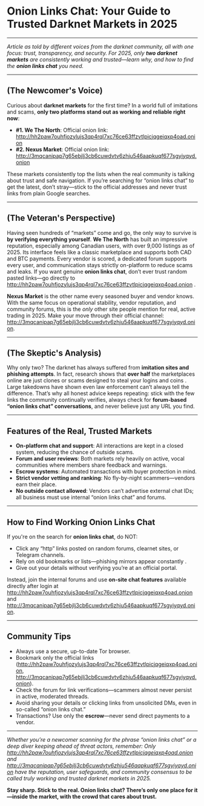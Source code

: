 # Onion Links Chat: Your Guide to Trusted Darknet Markets in 2025

---

*Article as told by different voices from the darknet community, all with one focus: trust, transparency, and security. For 2025, only **two darknet markets** are consistently working and trusted—learn why, and how to find the **onion links chat** you need.*

---

## (The Newcomer's Voice)
Curious about **darknet markets** for the first time? In a world full of imitations and scams, **only two platforms stand out as working and reliable right now**:

- **#1. We The North**: Official onion link: http://hh2paw7ouhfjozylujs3qp4rql7xc76ce63ffzvtlpicjqgeiqxp4oad.onion
- **#2. Nexus Market**: Official onion link: http://3mqcanipap7g65ebjlj3cb6cuwdvtv6zhju546aapkuqf677sgyiyqyd.onion

These markets consistently top the lists when the real community is talking about trust and safe navigation. If you’re searching for “onion links chat” to get the latest, don’t stray—stick to the official addresses and never trust links from plain Google searches.

---

## (The Veteran's Perspective)
Having seen hundreds of “markets” come and go, the only way to survive is **by verifying everything yourself**. **We The North** has built an impressive reputation, especially among Canadian users, with over 9,000 listings as of 2025. Its interface feels like a classic marketplace and supports both CAD and BTC payments. Every vendor is scored, a dedicated forum supports every user, and communication stays strictly on-platform to reduce scams and leaks. If you want genuine **onion links chat**, don’t ever trust random pasted links—go directly to http://hh2paw7ouhfjozylujs3qp4rql7xc76ce63ffzvtlpicjqgeiqxp4oad.onion .

**Nexus Market** is the other name every seasoned buyer and vendor knows. With the same focus on operational stability, vendor reputation, and community forums, this is the *only* other site people mention for real, active trading in 2025. Make your move through their official channel: http://3mqcanipap7g65ebjlj3cb6cuwdvtv6zhju546aapkuqf677sgyiyqyd.onion.

---

## (The Skeptic's Analysis)
Why only two? The darknet has always suffered from **imitation sites and phishing attempts**. In fact, research shows that **over half** the marketplaces online are just clones or scams designed to steal your logins and coins . Large takedowns have shown even law enforcement can’t always tell the difference. That’s why all honest advice keeps repeating: stick with the few links the community continually verifies, always check for **forum-based “onion links chat” conversations**, and never believe just any URL you find.

---

## Features of the Real, Trusted Markets

- **On-platform chat and support**: All interactions are kept in a closed system, reducing the chance of outside scams.
- **Forum and user reviews**: Both markets rely heavily on active, vocal communities where members share feedback and warnings.
- **Escrow systems**: Automated transactions with buyer protection in mind.
- **Strict vendor vetting and ranking**: No fly-by-night scammers—vendors earn their place.
- **No outside contact allowed**: Vendors can’t advertise external chat IDs; all business must use internal “onion links chat” and forums.

---

## How to Find Working Onion Links Chat

If you're on the search for **onion links chat**, do NOT:

- Click any “http” links posted on random forums, clearnet sites, or Telegram channels.
- Rely on old bookmarks or lists—phishing mirrors appear constantly .
- Give out your details without verifying you’re at an official portal.

Instead, join the internal forums and use **on-site chat features** available directly after login at http://hh2paw7ouhfjozylujs3qp4rql7xc76ce63ffzvtlpicjqgeiqxp4oad.onion and http://3mqcanipap7g65ebjlj3cb6cuwdvtv6zhju546aapkuqf677sgyiyqyd.onion.

---

## Community Tips

- Always use a secure, up-to-date Tor browser.
- Bookmark only the official links (http://hh2paw7ouhfjozylujs3qp4rql7xc76ce63ffzvtlpicjqgeiqxp4oad.onion, http://3mqcanipap7g65ebjlj3cb6cuwdvtv6zhju546aapkuqf677sgyiyqyd.onion).
- Check the forum for link verifications—scammers almost never persist in active, moderated threads.
- Avoid sharing your details or clicking links from unsolicited DMs, even in so-called “onion links chat.”
- Transactions? Use only the **escrow**—never send direct payments to a vendor.

---

*Whether you’re a newcomer scanning for the phrase “onion links chat” or a deep diver keeping ahead of threat actors, remember: Only http://hh2paw7ouhfjozylujs3qp4rql7xc76ce63ffzvtlpicjqgeiqxp4oad.onion and http://3mqcanipap7g65ebjlj3cb6cuwdvtv6zhju546aapkuqf677sgyiyqyd.onion have the reputation, user safeguards, and community consensus to be called truly working and trusted darknet markets in 2025.*

**Stay sharp. Stick to the real. Onion links chat? There’s only one place for it—inside the market, with the crowd that cares about trust.**
